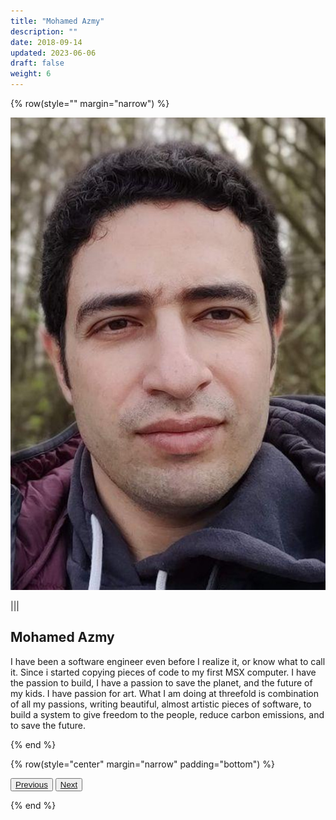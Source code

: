 ```yaml
---
title: "Mohamed Azmy"
description: ""
date: 2018-09-14
updated: 2023-06-06
draft: false
weight: 6
---
```


<div class="container mx-auto">

<!-- section 2 -->

{% row(style="" margin="narrow") %}

![Image](./img/muhamed_amzy.jpg#small#mx-auto)

|||
##  Mohamed Azmy

<p class="text-base">I have been a software engineer even before I realize it, or know what to call it. Since i started copying pieces of code to my first MSX computer. I have the passion to build, I have a passion to save the planet, and the future of my kids. I have passion for art. What I am doing at threefold is combination of all my passions, writing beautiful, almost artistic pieces of software, to build a system to give freedom to the people, reduce carbon emissions, and to save the future.</p>

{% end %}

{% row(style="center" margin="narrow" padding="bottom") %}

<button>[Previous](/people/rob)</button>
<button>[Next](/people/dylan)</button>

{% end %}

</div>